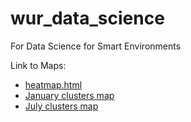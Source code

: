 # wur_data_science
For Data Science for Smart Environments

Link to Maps:
- [heatmap.html](./maps/heatmap.html)
- [January clusters map](./maps/JAN_clusters_map.html)
- [July clusters map](./maps/JUL_clusters_map.html)


